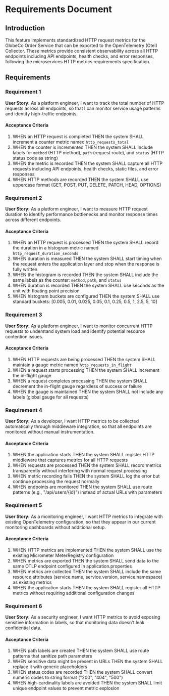 # Requirements Document

## Introduction

This feature implements standardized HTTP request metrics for the GlobeCo Order Service that can be exported to the OpenTelemetry (Otel) Collector. These metrics provide consistent observability across all HTTP endpoints including API endpoints, health checks, and error responses, following the microservices HTTP metrics requirements specification.

## Requirements

### Requirement 1

**User Story:** As a platform engineer, I want to track the total number of HTTP requests across all endpoints, so that I can monitor service usage patterns and identify high-traffic endpoints.

#### Acceptance Criteria

1. WHEN an HTTP request is completed THEN the system SHALL increment a counter metric named `http_requests_total`
2. WHEN the counter is incremented THEN the system SHALL include labels for `method` (HTTP method), `path` (request route), and `status` (HTTP status code as string)
3. WHEN the metric is recorded THEN the system SHALL capture all HTTP requests including API endpoints, health checks, static files, and error responses
4. WHEN HTTP methods are recorded THEN the system SHALL use uppercase format (GET, POST, PUT, DELETE, PATCH, HEAD, OPTIONS)

### Requirement 2

**User Story:** As a platform engineer, I want to measure HTTP request duration to identify performance bottlenecks and monitor response times across different endpoints.

#### Acceptance Criteria

1. WHEN an HTTP request is processed THEN the system SHALL record the duration in a histogram metric named `http_request_duration_seconds`
2. WHEN duration is measured THEN the system SHALL start timing when the request enters the application layer and stop when the response is fully written
3. WHEN the histogram is recorded THEN the system SHALL include the same labels as the counter: `method`, `path`, and `status`
4. WHEN duration is recorded THEN the system SHALL use seconds as the unit with floating point precision
5. WHEN histogram buckets are configured THEN the system SHALL use standard buckets: [0.005, 0.01, 0.025, 0.05, 0.1, 0.25, 0.5, 1, 2.5, 5, 10]

### Requirement 3

**User Story:** As a platform engineer, I want to monitor concurrent HTTP requests to understand system load and identify potential resource contention issues.

#### Acceptance Criteria

1. WHEN HTTP requests are being processed THEN the system SHALL maintain a gauge metric named `http_requests_in_flight`
2. WHEN a request starts processing THEN the system SHALL increment the in-flight gauge
3. WHEN a request completes processing THEN the system SHALL decrement the in-flight gauge regardless of success or failure
4. WHEN the gauge is maintained THEN the system SHALL not include any labels (global gauge for all requests)

### Requirement 4

**User Story:** As a developer, I want HTTP metrics to be collected automatically through middleware integration, so that all endpoints are monitored without manual instrumentation.

#### Acceptance Criteria

1. WHEN the application starts THEN the system SHALL register HTTP middleware that captures metrics for all HTTP requests
2. WHEN requests are processed THEN the system SHALL record metrics transparently without interfering with normal request processing
3. WHEN metric recording fails THEN the system SHALL log the error but continue processing the request normally
4. WHEN endpoints are monitored THEN the system SHALL use route patterns (e.g., "/api/users/{id}") instead of actual URLs with parameters

### Requirement 5

**User Story:** As a monitoring engineer, I want HTTP metrics to integrate with existing OpenTelemetry configuration, so that they appear in our current monitoring dashboards without additional setup.

#### Acceptance Criteria

1. WHEN HTTP metrics are implemented THEN the system SHALL use the existing Micrometer MeterRegistry configuration
2. WHEN metrics are exported THEN the system SHALL send data to the same OTLP endpoint configured in application.properties
3. WHEN metrics are collected THEN the system SHALL include the same resource attributes (service.name, service.version, service.namespace) as existing metrics
4. WHEN the application starts THEN the system SHALL register all HTTP metrics without requiring additional configuration changes

### Requirement 6

**User Story:** As a security engineer, I want HTTP metrics to avoid exposing sensitive information in labels, so that monitoring data doesn't leak confidential data.

#### Acceptance Criteria

1. WHEN path labels are created THEN the system SHALL use route patterns that sanitize path parameters
2. WHEN sensitive data might be present in URLs THEN the system SHALL replace it with generic placeholders
3. WHEN status codes are recorded THEN the system SHALL convert numeric codes to string format ("200", "404", "500")
4. WHEN high-cardinality labels are avoided THEN the system SHALL limit unique endpoint values to prevent metric explosion